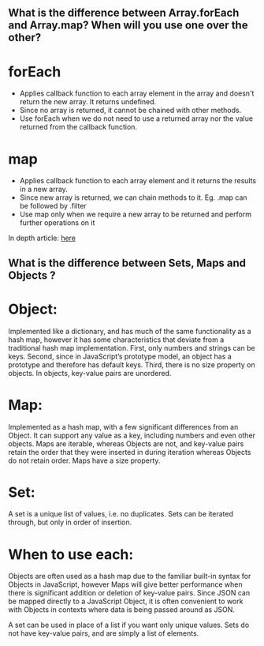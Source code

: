 ## What is the difference between Array.forEach and Array.map? When will you use one over the other?

# forEach

- Applies callback function to each array element in the array and doesn't return the new array. It returns undefined.
- Since no array is returned, it cannot be chained with other methods.
- Use forEach when we do not need to use a returned array nor the value returned from the callback function.

# map

- Applies callback function to each array element and it returns the results in a new array.
- Since new array is returned, we can chain methods to it. Eg. .map can be followed by .filter
- Use map only when we require a new array to be returned and perform further operations on it

In depth article: [here](<https://codeburst.io/javascript-map-vs-foreach-f38111822c0f#:~:text=Well%2C%20the%20forEach()%20method,to%20mutate%20the%20calling%20array.&text=The%20difference%20is%20that%20map,Array%20of%20the%20same%20size.>)

## What is the difference between Sets, Maps and Objects ?

# Object:

Implemented like a dictionary, and has much of the same functionality as a hash map, however it has some characteristics that deviate from a traditional hash map implementation. First, only numbers and strings can be keys. Second, since in JavaScript’s prototype model, an object has a prototype and therefore has default keys. Third, there is no size property on objects. In objects, key-value pairs are unordered.

# Map:

Implemented as a hash map, with a few significant differences from an Object. It can support any value as a key, including numbers and even other objects. Maps are iterable, whereas Objects are not, and key-value pairs retain the order that they were inserted in during iteration whereas Objects do not retain order. Maps have a size property.

# Set:

A set is a unique list of values, i.e. no duplicates. Sets can be iterated through, but only in order of insertion.

# When to use each:

Objects are often used as a hash map due to the familiar built-in syntax for Objects in JavaScript, however Maps will give better performance when there is significant addition or deletion of key-value pairs. Since JSON can be mapped directly to a JavaScript Object, it is often convenient to work with Objects in contexts where data is being passed around as JSON.

A set can be used in place of a list if you want only unique values. Sets do not have key-value pairs, and are simply a list of elements.
